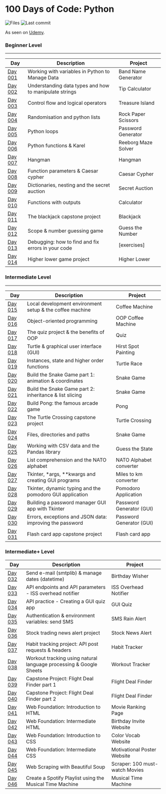 # 100 Days of Code: Python

![Files](https://img.shields.io/github/directory-file-count/mfsuzigan/100_days_of_code_python)
![Last commit](https://img.shields.io/github/last-commit/mfsuzigan/100_days_of_code_python.svg)

As seen on [Udemy](https://www.udemy.com/course/100-days-of-code/).

### Beginner Level

___

| Day                | Description                                            | Project             |
|--------------------|--------------------------------------------------------|---------------------|
| [Day 001](/day001) | Working with variables in Python to Manage Data        | Band Name Generator |
| [Day 002](/day002) | Understanding data types and how to manipulate strings | Tip Calculator      |
| [Day 003](/day003) | Control flow and logical operators                     | Treasure Island     |
| [Day 004](/day004) | Randomisation and python lists                         | Rock Paper Scissors |
| [Day 005](/day005) | Python loops                                           | Password Generator  |
| [Day 006](/day006) | Python functions & Karel                               | Reeborg Maze Solver |
| [Day 007](/day007) | Hangman                                                | Hangman             |
| [Day 008](/day008) | Function parameters & Caesar cypher                    | Caesar Cypher       |
| [Day 009](/day009) | Dictionaries, nesting and the secret auction           | Secret Auction      |
| [Day 010](/day010) | Functions with outputs                                 | Calculator          |
| [Day 011](/day011) | The blackjack capstone project                         | Blackjack           |
| [Day 012](/day012) | Scope & number guessing game                           | Guess the Number    |
| [Day 013](/day013) | Debugging: how to find and fix errors in your code     | [exercises]         |
| [Day 014](/day014) | Higher lower game project                              | Higher Lower        |

### Intermediate Level

___

| Day                | Description                                              | Project                  |
|--------------------|----------------------------------------------------------|--------------------------|
| [Day 015](/day015) | Local development environment setup & the coffee machine | Coffee Machine           |
| [Day 016](/day016) | Object-oriented programming                              | OOP Coffee Machine       |
| [Day 017](/day017) | The quiz project & the benefits of OOP                   | Quiz                     |
| [Day 018](/day018) | Turtle & graphical user interface (GUI)                  | Hirst Spot Painting      |
| [Day 019](/day019) | Instances, state and higher order functions              | Turtle Race              |
| [Day 020](/day020) | Build the Snake Game part 1: animation & coordinates     | Snake Game               |
| [Day 021](/day021) | Build the Snake Game part 2: inheritance & list slicing  | Snake Game               |
| [Day 022](/day022) | Build Pong: the famous arcade game                       | Pong                     |
| [Day 023](/day023) | The Turtle Crossing capstone project                     | Turtle Crossing          |
| [Day 024](/day024) | Files, directories and paths                             | Snake Game               |
| [Day 025](/day025) | Working with CSV data and the Pandas library             | Guess the State          |
| [Day 026](/day026) | List comprehension and the NATO alphabet                 | NATO Alphabet converter  |
| [Day 027](/day027) | Tkinter, *args, **kwargs and creating GUI programs       | Miles to km converter    |
| [Day 028](/day028) | Tkinter, dynamic typing and the pomodoro GUI application | Pomodoro Application     |
| [Day 029](/day029) | Building a password manager GUI app with Tkinter         | Password Generator (GUI) |
| [Day 030](/day030) | Errors, exceptions and JSON data: improving the password | Password Generator (GUI) |
| [Day 031](/day031) | Flash card app capstone project                          | Flash card app           |

### Intermediate+ Level

| Day                | Description                                                        | Project                        |
|--------------------|--------------------------------------------------------------------|--------------------------------|
| [Day 032](/day032) | Send e-mail (smtplib) & manage dates (datetime)                    | Birthday Wisher                |
| [Day 033](/day033) | API endpoints and API parameters - ISS overhead notifier           | ISS Overhead Notifier          |
| [Day 034](/day034) | API practice - Creating a GUI quiz app                             | GUI Quiz                       |
| [Day 035](/day035) | Authentication & environment variables: send SMS                   | SMS Rain Alert                 |
| [Day 036](/day036) | Stock trading news alert project                                   | Stock News Alert               |
| [Day 037](/day037) | Habit tracking project: API post requests & headers                | Habit Tracker                  |
| [Day 038](/day038) | Workout tracking using natural language processing & Google Sheets | Workout Tracker                |
| [Day 039](/day039) | Capstone Project: Flight Deal Finder part 1                        | Flight Deal Finder             |
| [Day 040](/day040) | Capstone Project: Flight Deal Finder part 2                        | Flight Deal Finder             |
| [Day 041](/day041) | Web Foundation: Introduction to HTML                               | Movie Ranking Page             |
| [Day 042](/day042) | Web Foundation: Intermediate HTML                                  | Birthday Invite Website        |
| [Day 043](/day043) | Web Foundation: Introduction to CSS                                | Color Vocab Website            |
| [Day 044](/day044) | Web Foundation: Intermediate CSS                                   | Motivational Poster Website    |
| [Day 045](/day045) | Web Scraping with Beautiful Soup                                   | Scraper: 100 must-watch Movies |
| [Day 046](/day046) | Create a Spotify Playlist using the Musical Time Machine           | Musical Time Machine           |